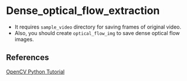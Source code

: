 # Dense_optical_flow_extraction

- It requires ```sample_video``` directory for saving frames of original video.
- Also, you should create ```optical_flow_img``` to save dense optical flow images.

## References
[OpenCV Python Tutorial](https://opencv-python-tutroals.readthedocs.io/en/latest/py_tutorials/py_video/py_lucas_kanade/py_lucas_kanade.html)
